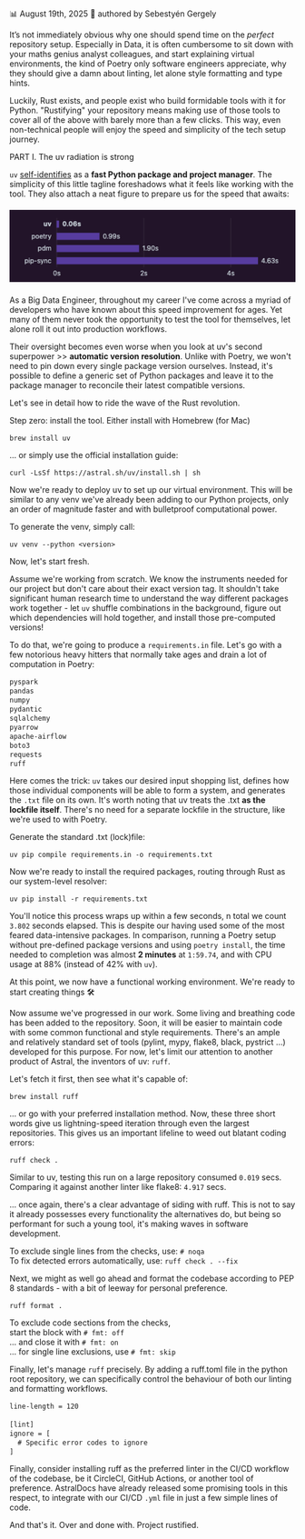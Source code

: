 📊 August 19th, 2025 
📝 authored by Sebestyén Gergely 

It’s not immediately obvious why one should spend time on the *perfect* repository setup.
Especially in Data, it is often cumbersome to sit down with your maths genius analyst colleagues, and start explaining virtual 
environments, the kind of Poetry only software engineers appreciate, why they should give a damn about linting, 
let alone style formatting and type hints.

Luckily, Rust exists, and people exist who build formidable tools with it for Python.
"Rustifying" your repository means making use of those tools to cover all of the above with barely more than a few clicks.
This way, even non-technical people will enjoy the speed and simplicity of the tech setup journey.

PART I. The uv radiation is strong

`uv` [self-identifies](https://docs.astral.sh/uv/) as a **fast Python package and project manager**. The simplicity of this
little tagline foreshadows what it feels like working with the tool. They also attach a neat figure to prepare us for 
the speed that awaits:

<div style="text-align: center; margin: 20px 0;">
  <img src="assets/uv_chart.png" alt="Alt text" style="max-width: 100%; height: auto;">
</div>

As a Big Data Engineer, throughout my career I've come across a myriad of developers who have known about this speed 
improvement for ages. Yet many of them never took the opportunity to test the tool for themselves, let alone roll it 
out into production workflows.

Their oversight becomes even worse when you look at uv's second superpower >> **automatic version resolution**. 
Unlike with Poetry, we won't need to pin down every single package version ourselves. Instead, it's possible to define 
a generic set of Python packages and leave it to the package manager to reconcile their latest compatible versions.

Let's see in detail how to ride the wave of the Rust revolution.

Step zero: install the tool. Either install with Homebrew (for Mac)
```
brew install uv
```
... or simply use the official installation guide:
```
curl -LsSf https://astral.sh/uv/install.sh | sh
```

Now we're ready to deploy uv to set up our virtual environment. This will be similar to any venv we've already been adding 
to our Python projects, only an order of magnitude faster and with bulletproof computational power.

To generate the venv, simply call:
```
uv venv --python <version>
```

Now, let's start fresh.

Assume we're working from scratch. We know the instruments needed for our project but don't care about their exact version tag.
It shouldn't take significant human research time to understand the way different packages work together - let `uv` 
shuffle combinations in the background, figure out which dependencies will hold together, and install those pre-computed
versions!

To do that, we're going to produce a `requirements.in` file. 
Let's go with a few notorious heavy hitters that normally take ages and drain a lot of computation in Poetry:
```
pyspark
pandas
numpy
pydantic
sqlalchemy
pyarrow
apache-airflow
boto3
requests
ruff
```

Here comes the trick: `uv` takes our desired input shopping list, defines how those individual components will be able
to form a system, and generates the `.txt` file on its own. It's worth noting that uv treats the .txt **as the lockfile itself**. 
There's no need for a separate lockfile in the structure, like we're used to with Poetry.

Generate the standard .txt (lock)file:
```commandline
uv pip compile requirements.in -o requirements.txt
``` 

Now we're ready to install the required packages, routing through Rust as our system-level resolver:
```commandline
uv pip install -r requirements.txt
```

You'll notice this process wraps up within a few seconds, n total we count `3.802` seconds elapsed. This is despite our 
having used some of the most feared data-intensive packages. In comparison, running a Poetry setup without pre-defined 
package versions and using `poetry install`, the time needed to completion was almost **2 minutes** at `1:59.74`, and with 
CPU usage at 88% (instead of 42% with `uv`).  

At this point, we now have a functional working environment. We're ready to start creating things 🛠️

Now assume we've progressed in our work. Some living and breathing code has been added to the repository. Soon, it will 
be easier to maintain code with some common functional and style requirements. There's an ample and relatively standard 
set of tools (pylint, mypy, flake8, black, pystrict …) developed for this purpose. For now, let's limit our attention to 
another product of Astral, the inventors of uv: `ruff`.

Let's fetch it first, then see what it's capable of:
```
brew install ruff
```
… or go with your preferred installation method. Now, these three short words give us lightning-speed iteration through 
even the largest repositories. This gives us an important lifeline to weed out blatant coding errors:
```
ruff check .
```
Similar to uv, testing this run on a large repository consumed `0.019` secs. <br>
Comparing it against another linter like flake8: `4.917` secs. <br> 

... once again, there's a clear advantage of siding with ruff. This is not to say it already possesses every functionality the
alternatives do, but being so performant for such a young tool, it's making waves in software development.

To exclude single lines from the checks, use: `# noqa` <br>
To fix detected errors automatically, use: `ruff check . --fix`

Next, we might as well go ahead and format the codebase according to PEP 8 standards - with a bit of leeway for personal preference.
```
ruff format .
```

To exclude code sections from the checks,<br>
start the block with `# fmt: off` <br>
... and close it with `# fmt: on` <br>
... for single line exclusions, use `# fmt: skip`

Finally, let's manage `ruff` precisely. By adding a ruff.toml file in the python root repository, we can specifically 
control the behaviour of both our linting and formatting workflows.
```
line-length = 120

[lint]
ignore = [
  # Specific error codes to ignore
]
```

Finally, consider installing ruff as the preferred linter in the CI/CD workflow of the codebase, be it CircleCI, GitHub 
Actions, or another tool of preference. AstralDocs have already released some promising tools in this respect, to integrate 
with our CI/CD `.yml` file in just a few simple lines of code.

And that's it. Over and done with. Project rustified.